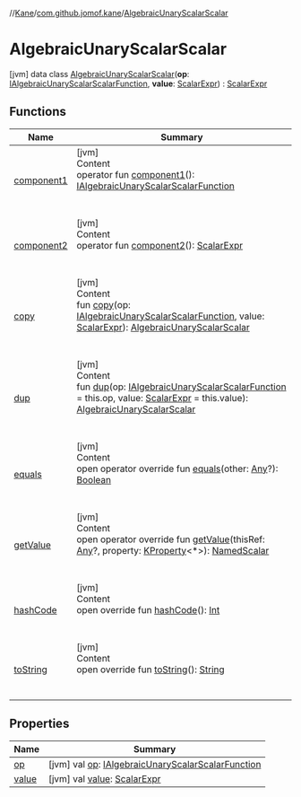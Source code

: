 //[Kane](../../index.md)/[com.github.jomof.kane](../index.md)/[AlgebraicUnaryScalarScalar](index.md)



# AlgebraicUnaryScalarScalar  
 [jvm] data class [AlgebraicUnaryScalarScalar](index.md)(**op**: [IAlgebraicUnaryScalarScalarFunction](../-i-algebraic-unary-scalar-scalar-function/index.md), **value**: [ScalarExpr](../-scalar-expr/index.md)) : [ScalarExpr](../-scalar-expr/index.md)   


## Functions  
  
|  Name|  Summary| 
|---|---|
| <a name="com.github.jomof.kane/AlgebraicUnaryScalarScalar/component1/#/PointingToDeclaration/"></a>[component1](component1.md)| <a name="com.github.jomof.kane/AlgebraicUnaryScalarScalar/component1/#/PointingToDeclaration/"></a>[jvm]  <br>Content  <br>operator fun [component1](component1.md)(): [IAlgebraicUnaryScalarScalarFunction](../-i-algebraic-unary-scalar-scalar-function/index.md)  <br><br><br>
| <a name="com.github.jomof.kane/AlgebraicUnaryScalarScalar/component2/#/PointingToDeclaration/"></a>[component2](component2.md)| <a name="com.github.jomof.kane/AlgebraicUnaryScalarScalar/component2/#/PointingToDeclaration/"></a>[jvm]  <br>Content  <br>operator fun [component2](component2.md)(): [ScalarExpr](../-scalar-expr/index.md)  <br><br><br>
| <a name="com.github.jomof.kane/AlgebraicUnaryScalarScalar/copy/#com.github.jomof.kane.IAlgebraicUnaryScalarScalarFunction#com.github.jomof.kane.ScalarExpr/PointingToDeclaration/"></a>[copy](copy.md)| <a name="com.github.jomof.kane/AlgebraicUnaryScalarScalar/copy/#com.github.jomof.kane.IAlgebraicUnaryScalarScalarFunction#com.github.jomof.kane.ScalarExpr/PointingToDeclaration/"></a>[jvm]  <br>Content  <br>fun [copy](copy.md)(op: [IAlgebraicUnaryScalarScalarFunction](../-i-algebraic-unary-scalar-scalar-function/index.md), value: [ScalarExpr](../-scalar-expr/index.md)): [AlgebraicUnaryScalarScalar](index.md)  <br><br><br>
| <a name="com.github.jomof.kane/AlgebraicUnaryScalarScalar/dup/#com.github.jomof.kane.IAlgebraicUnaryScalarScalarFunction#com.github.jomof.kane.ScalarExpr/PointingToDeclaration/"></a>[dup](dup.md)| <a name="com.github.jomof.kane/AlgebraicUnaryScalarScalar/dup/#com.github.jomof.kane.IAlgebraicUnaryScalarScalarFunction#com.github.jomof.kane.ScalarExpr/PointingToDeclaration/"></a>[jvm]  <br>Content  <br>fun [dup](dup.md)(op: [IAlgebraicUnaryScalarScalarFunction](../-i-algebraic-unary-scalar-scalar-function/index.md) = this.op, value: [ScalarExpr](../-scalar-expr/index.md) = this.value): [AlgebraicUnaryScalarScalar](index.md)  <br><br><br>
| <a name="kotlin/Any/equals/#kotlin.Any?/PointingToDeclaration/"></a>[equals](../../com.github.jomof.kane.impl.types/-double-algebraic-type/index.md#%5Bkotlin%2FAny%2Fequals%2F%23kotlin.Any%3F%2FPointingToDeclaration%2F%5D%2FFunctions%2F-1586507959)| <a name="kotlin/Any/equals/#kotlin.Any?/PointingToDeclaration/"></a>[jvm]  <br>Content  <br>open operator override fun [equals](../../com.github.jomof.kane.impl.types/-double-algebraic-type/index.md#%5Bkotlin%2FAny%2Fequals%2F%23kotlin.Any%3F%2FPointingToDeclaration%2F%5D%2FFunctions%2F-1586507959)(other: [Any](https://kotlinlang.org/api/latest/jvm/stdlib/kotlin/-any/index.html)?): [Boolean](https://kotlinlang.org/api/latest/jvm/stdlib/kotlin/-boolean/index.html)  <br><br><br>
| <a name="com.github.jomof.kane/AlgebraicUnaryScalarScalar/getValue/#kotlin.Any?#kotlin.reflect.KProperty[*]/PointingToDeclaration/"></a>[getValue](get-value.md)| <a name="com.github.jomof.kane/AlgebraicUnaryScalarScalar/getValue/#kotlin.Any?#kotlin.reflect.KProperty[*]/PointingToDeclaration/"></a>[jvm]  <br>Content  <br>open operator override fun [getValue](get-value.md)(thisRef: [Any](https://kotlinlang.org/api/latest/jvm/stdlib/kotlin/-any/index.html)?, property: [KProperty](https://kotlinlang.org/api/latest/jvm/stdlib/kotlin.reflect/-k-property/index.html)<*>): [NamedScalar](../../com.github.jomof.kane.impl/-named-scalar/index.md)  <br><br><br>
| <a name="kotlin/Any/hashCode/#/PointingToDeclaration/"></a>[hashCode](../../com.github.jomof.kane.impl.types/-double-algebraic-type/index.md#%5Bkotlin%2FAny%2FhashCode%2F%23%2FPointingToDeclaration%2F%5D%2FFunctions%2F-1586507959)| <a name="kotlin/Any/hashCode/#/PointingToDeclaration/"></a>[jvm]  <br>Content  <br>open override fun [hashCode](../../com.github.jomof.kane.impl.types/-double-algebraic-type/index.md#%5Bkotlin%2FAny%2FhashCode%2F%23%2FPointingToDeclaration%2F%5D%2FFunctions%2F-1586507959)(): [Int](https://kotlinlang.org/api/latest/jvm/stdlib/kotlin/-int/index.html)  <br><br><br>
| <a name="com.github.jomof.kane/AlgebraicUnaryScalarScalar/toString/#/PointingToDeclaration/"></a>[toString](to-string.md)| <a name="com.github.jomof.kane/AlgebraicUnaryScalarScalar/toString/#/PointingToDeclaration/"></a>[jvm]  <br>Content  <br>open override fun [toString](to-string.md)(): [String](https://kotlinlang.org/api/latest/jvm/stdlib/kotlin/-string/index.html)  <br><br><br>


## Properties  
  
|  Name|  Summary| 
|---|---|
| <a name="com.github.jomof.kane/AlgebraicUnaryScalarScalar/op/#/PointingToDeclaration/"></a>[op](op.md)| <a name="com.github.jomof.kane/AlgebraicUnaryScalarScalar/op/#/PointingToDeclaration/"></a> [jvm] val [op](op.md): [IAlgebraicUnaryScalarScalarFunction](../-i-algebraic-unary-scalar-scalar-function/index.md)   <br>
| <a name="com.github.jomof.kane/AlgebraicUnaryScalarScalar/value/#/PointingToDeclaration/"></a>[value](value.md)| <a name="com.github.jomof.kane/AlgebraicUnaryScalarScalar/value/#/PointingToDeclaration/"></a> [jvm] val [value](value.md): [ScalarExpr](../-scalar-expr/index.md)   <br>

